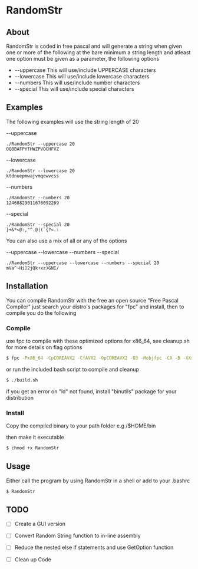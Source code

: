 # RandomStr



## About

RandomStr is coded in free pascal and will generate a string when given one or more of the following
at the bare minimum a string length and atleast one option must be given as a parameter, the following options

* --uppercase This will use/include UPPERCASE characters
* --lowercase This will use/include lowercase characters
* --numbers This will use/include number characters
* --special This will use/include special characters

## Examples

The following examples will use the string length of 20

--uppercase 
```
./RandomStr --uppercase 20
OQBBAFPYTHWZPVOCHFVZ
```
--lowercase 
```
./RandomStr --lowercase 20
ktdnuepmwajvmqewvcss
```
--numbers 
```
./RandomStr --numbers 20
12468829011676092269
```
--special 
```
./RandomStr --special 20
}+&*<@:,"^.@|(`{?<.:
```

You can also use a mix of all or any of the options

--uppercase --lowercase --numbers --special 
```
./RandomStr --uppercase --lowercase --numbers --special 20
mVa^~Hi]2jQk+xz)GNI/
```


## Installation

You can compile RandomStr with the free an open source "Free Pascal Compiler" just search your distro's packages for "fpc" and install, then to compile you do the following


### Compile
use fpc to compile with these optimized options for x86_64, see cleanup.sh for more details on flag options
```bash
$ fpc -Px86_64 -CpCOREAVX2 -CfAVX2 -OpCOREAVX2 -O3 -Mobjfpc -CX -B -XXs -v RandomStr.pas
```

or run the included bash script to compile and cleanup
```bash
$ ./build.sh
```
if you get an error on "ld" not found, install "binutils" package for your distribution

### Install
 Copy the compiled binary to your path folder e.g /$HOME/bin 
 
 then make it executable
 ```bash
 $ chmod +x RandomStr
 ```


## Usage
Either call the program by using RandomStr in a shell or add to your .bashrc 

```bash
$ RandomStr
```

## TODO

- [ ] Create a GUI version
- [ ] Convert Random String function to in-line assembly 
- [ ] Reduce the nested else if statements and use GetOption function
- [ ] Clean up Code


